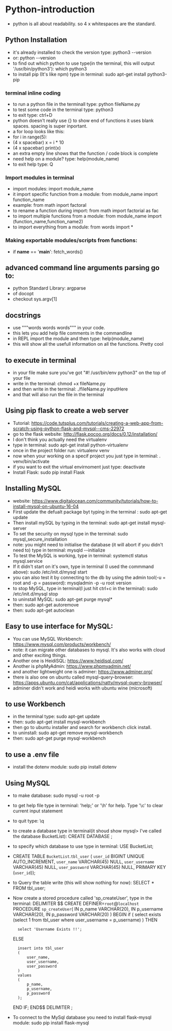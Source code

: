 # Python-introduction
* python is all about readability. so 4 x whitespaces are the standard.

## Python Installation
* it's already installed to check the version type: python3 --version
* or: python --version
* to find out which python to use type(in the terminal, this will output '/usr/bin/python3'): which python3
* to install pip (It's like npm) type in terminal: sudo apt-get install python3-pip

### terminal inline coding
* to run a python file in the terminall type: python fileName.py
* to test some code in the terminal type: python3
* to exit type: ctrl+D
* python doesn't really use {} to show end of functions it uses blank spaces. spacing is super inportant.
* a for loop looks like this:
* for i in range(5):
* (4 x spacebar)     x = i * 10
* (4 x spacebar)     print(x)
* an extra empty line shows that the function / code block is complete
* need help on a module? type: help(module_name)
* to exit help type: Q

### Import modules in terminal
* import modules: import module_name
* it import specific function from a module: from module_name import function_name
* example: from math inport factoral
* to rename a function during import: from math import factorial as fac
* to import multiple functions from a module: from module_name import (function_name,function_name2)
* to import everything from a module: from words import *

### Making exportable modules/scripts from functions:
* if __name__ == '__main__': fetch_words()

## advanced command line arguments parsing go to:
* python Standard Library: argparse
* of docopt
* checkout sys.argv[1]

## docstrings
* use """words words words""" in your code.
* this lets you add help file comments in the commandline
* in REPL import the module and then type: help(module_name)
* this will show all the usefull information on all the functions. Pretty cool

## to execute in terminal
* in your file make sure you've got "#! /usr/bin/env python3" on the top of your file
* write in the terminal: chmod +x fileName.py
* and then write in the terminal: ./fileName.py inputHere
* and that will also run the file in the terminal

## Using pip flask to create a web server
* Tutorial: https://code.tutsplus.com/tutorials/creating-a-web-app-from-scratch-using-python-flask-and-mysql--cms-22972
* go to the flask website: http://flask.pocoo.org/docs/0.12/installation/
* I don't think you actually need the virtualenv
* type in terminal: sudo apt-get install python-virtualenv
* once in the project folder run: virtualenv venv
* now when your working on a specif project you just type in terminal: . venv/bin/activate
* if you want to exit the virtual envirnoment just type: deactivate
* Install Flask: sudo pip install Flask

## Installing MySQL
* website: https://www.digitalocean.com/community/tutorials/how-to-install-mysql-on-ubuntu-16-04
* First update the defualt package byt typing in the terminal : sudo apt-get update
* Then install mySQL by typing in the terminal: sudo apt-get install mysql-server
* To set the security on mysql type in the terminal: sudo mysql_secure_installation
* note: you might need to initialise the database (it will abort if you didn't need to) type in terminal: mysqld --initialize
* To test the MySQL is working, type in terminal: systemctl status mysql.service
* If it didn't start on it's own, type in terminal (I used the commmand above): sudo /etc/init.d/mysql start
* you can also test it by connecting to the db by using the admin tool(-u = root and -p = password): mysqladmin -p -u root version
* to stop MySQL, type in terminal(I just hit ctrl+c in the terminal):  sudo /etc/init.d/mysql stop
* to uninstall MySQL: sudo apt-get purge mysql*
* then: sudo apt-get autoremove
* then: sudo apt-get autoclean

## Easy to use interface for MySQL:
* You can use MySQL Workbench: https://www.mysql.com/products/workbench/
* note: it can migrate other databases to mysql. It's also works with cloud and other exciting things.
* Another one is HeidiSQL:  https://www.heidisql.com/
* Another is phpMyAdmin: https://www.phpmyadmin.net/
* and another lightweight one is adminer: https://www.adminer.org/
* there is also one on ubuntu called mysql-query-browser: https://apps.ubuntu.com/cat/applications/natty/mysql-query-browser/
* adminer didn't work and heidi works with ubuntu wine (microsoft)

## to use Workbench
* in the terminal type: sudo apt-get update
* then: sudo apt-get install mysql-workbench
* then go to ubuntu installer and search for workbench click install.
* to uninstall: sudo apt-get remove mysql-workbench
* then: sudo apt-get purge mysql-workbench

## to use a .env file
* install the dotenv module: sudo pip install dotenv

## Using MySQL
* to make database: sudo mysql -u root -p
* to get help file type in terminal: 'help;' or '\h' for help. Type '\c' to clear current input statement
* to quit type: \q
* to create a database type in terminal(it shoud show mysql> I've called the database BucketList): CREATE DATABASE <databaseName>;
* to specify which database to use type in terminal: USE BucketList;
* CREATE TABLE `BucketList`.`tbl_user` (
  `user_id` BIGINT UNIQUE AUTO_INCREMENT,
  `user_name` VARCHAR(45) NULL,
  `user_username` VARCHAR(45) NULL,
  `user_password` VARCHAR(45) NULL,
  PRIMARY KEY (`user_id`));

* to Query the table write (this will show nothing for now): SELECT * FROM tbl_user;

* Now create a stored procedure called 'sp_createUser', type in the terminal:
DELIMITER $$
CREATE DEFINER=`root`@`localhost` PROCEDURE `sp_createUser`(
    IN p_name VARCHAR(20),
    IN p_username VARCHAR(20),
    IN p_password VARCHAR(20)
)
BEGIN
    if ( select exists (select 1 from tbl_user where user_username = p_username) ) THEN

        select 'Username Exists !!';

    ELSE

        insert into tbl_user
        (
            user_name,
            user_username,
            user_password
        )
        values
        (
            p_name,
            p_username,
            p_password
        );

    END IF;
END$$
DELIMITER ;

* To connect to the MySql database you need to install flask-mysql module: sudo pip install flask-mysql
